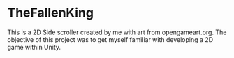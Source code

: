 # TheFallenKing
This is a 2D Side scroller created by me with art from opengameart.org. The objective of this project was to get myself familiar with developing a 2D game within Unity. 
